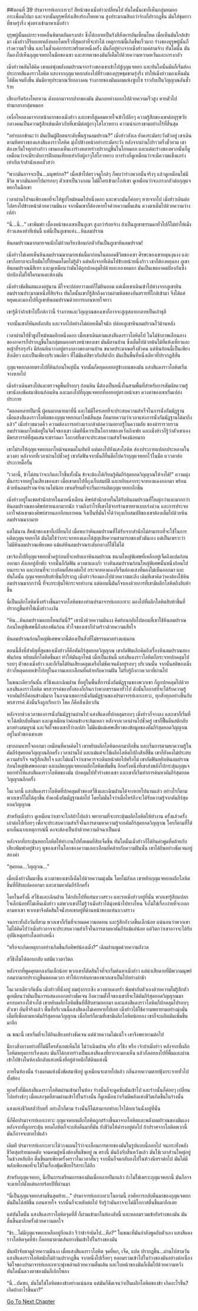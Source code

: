 ##ตอนที่ 39 ปรมาจารย์เอกะเทวะ!
สีหน้าของเมิ่งฮ่าวเปลี่ยนไป ทันใดนั้นเขาก็เห็นกลุ่มหมอกกระเพื่อมไปมา และจากนั้นบุรุษที่ส่งเสียงร้องโหยหวน สูงประมาณสิบกว่าจ้างก็ปรากฏขึ้น มันใส่ชุดยาวที่ขาดรุ่งริ่ง พุ่งตรงเข้ามาหาเมิ่งฮ่าว

บุรุษผู้นั้นแผ่กระจายคลื่นพิฆาตอันแรงกล้า ซึ่งได้กลายเป็นรังสีสังหารอันเหี้ยมโหด เมื่อเห็นมันใกล้เข้ามา เมิ่งฮ่าวก็รีบถอยหลังหลบโดยเร็วที่สุดเท่าที่จะทำได้ เหตุการณ์นี้เกิดขึ้นเร็วมาก ร่างของบุรุษผู้นั้นก็เร่งความเร็วขึ้น และในชั่วแค่การกระพริบตาหนึ่งครั้ง มันก็อยู่ห่างจากเมิ่งฮ่าวแค่สามจ้าง ทันใดนั้น มันก็มองไปเห็นกุญแจหยกในมือของเขา และสายตาของมันก็เต็มไปด้วยความหวาดหวั่นและเกรงกลัว

เมิ่งฮ่าวพลันได้คิด เขาแผ่พุ่งพลังลมปราณจากร่างของเขาเข้าไปสู่กุญแจหยก และทันใดนั้นมันก็เริ่มส่องประกายสีแดงราวโลหิต แสงจากกุญแจหยกส่องไปที่ร่างของบุรุษชุดขาดรุ่งริ่ง ทำให้เมิ่งฮ่าวมองเห็นมันได้ชัดเจนยิ่งขึ้น มันมีอายุประมาณวัยกลางคน ร่างกายของมันผอมแห้งซูบโซ ราวกับเป็นวิญญาณอันชั่วร้าย

เสียงกรีดร้องโหยหวน ดังออกมาจากปากของมัน มันถอยห่างออกไปด้วยความเร็วสูง หายตัวไปท่ามกลางกลุ่มหมอก

เหงื่อไหลลงมาจากหน้าผากของเมิ่งฮ่าว และเขาก็สูดลมหายใจเข้าไปลึกๆ ความรู้สึกของเขาต่อบุรุษวัยกลางคนเป็นความรู้สึกเช่นเดียวกับที่เขามีต่อผู้อาวุโสโอวหยาง ความน่าเกรงขามอย่างไร้ที่สิ้นสุด

“อย่าบอกข้านะว่า มันเป็นผู้ฝึกตนระดับพื้นฐานลมปราณ?” เมิ่งฮ่าวลังเล ยังคงระมัดระวังตัวอยู่ เขาเดินตามทิศทางของแสงสีแดงราวโลหิต มุ่งไปข้างหน้าอย่างระมัดระวัง หลังจากผ่านไปราวครึ่งชั่วยาม เขาต้องหวั่นใจทุกย่างก้าว เขามองเห็นเงาร่างหลายร่างปรากฏขึ้นในไอหมอก และแต่ละร่างของพวกนั้นก็ดูเหมือนว่าจะมีระดับการฝึกตนเทียบเท่ากับผู้อาวุโสโอวหยาง บางร่างก็ดูเหมือนว่าจะมีความแข็งแกร่งเท่ากับเจ้าสำนักเหอลั่วฮว่า

“พวกมันอาจจะเป็น…มนุษย์กล?” เมื่อเข้าไปตรวจดูใกล้ๆ ก็พบว่าร่างพวกนั้นจริงๆ แล้วดูเหมือนไม่มีชีวิต พวกมันลอยไปมารอบๆ ตัวเขาเป็นวงกลม ไม่มีใครเข้ามาใกล้เขา ดูเหมือนว่าจะเกรงกลัวต่อกุญแจหยกในมือเขา

เวลาผ่านไปจนเพียงพอที่จะให้ธูปไหม้หมดไปหนึ่งดอก และพวกมันก็ค่อยๆ หายจากไป เมิ่งฮ่าวเดินต่อไปตรงไปข้างหน้าด้วยความมึนงง จากนั้นเขาก็ต้องหายใจด้วยความตื่นเต้น ดวงตาเต็มไปด้วยความว่างเปล่า

“นี่…นี่…” เขาพึมพำ เบื้องหน้าของเขาเป็นภูเขา สูงกว่าร้อยจ้าง ถ้าเป็นภูเขาธรรมดาทั่วไปก็ไม่ทำให้เมิ่งฮ่าวแสดงท่าทีเช่นนี้ แต่นี่เป็นภูเขาแห่ง…หินลมปราณ

หินลมปราณมากมายจนนับไม่ถ้วนเรียงซ้อนก่อตัวกันเป็นภูเขาหินลมปราณ!

เมิ่งฮ่าวไม่เคยเห็นหินลมปราณมากมายเช่นนี้มาก่อนในตลอดชีวิตของเขา ศีรษะของเขาหมุนงุนงง และเขาก็อยากจะเก็บมันไปให้หมดโดยไม่รู้ตัว แต่หลังจากที่เดินไปข้างหน้าหนึ่งก้าว เขาก็ต้องหยุดลง ภูเขาหินลมปราณมีสีเทา และดูเหมือนว่ามันได้ถูกปกคลุมไปด้วยละอองหมอก มันเป็นเขตอาคมป้องกันซึ่งปกป้องไม่ให้ใครมาแตะต้องมัน

เมิ่งฮ่าวขัดขืนตนเองอยู่นาน มีใจจะปล่อยวางแต่ก็ไม่ยินยอม แต่เมื่อเขาเดินเข้าไปห่างจากภูเขาหินลมปราณประมาณหนึ่งยี่สิบจ้าง ทันใดนั้นเขาก็รู้สึกถึงความอำมหิตของอันตรายที่ใกล้เข้ามา จึงได้แต่หยุดและมองไปที่ภูเขาหินลมปราณด้วยการถอนหายใจยาว 

เขารู้ดีว่าถ้าเข้าไปใกล้กว่านี้ ร่างกายและวิญญาณของเขาก็อาจจะสูญสลายกลายเป็นเถ้าธุลี

จากนั้นเขาก็หันหลังกลับ และจากไปอย่างไม่ค่อยเต็มใจนัก ปล่อยภูเขาหินลมปราณไว้ด้านหลัง

เวลาผ่านไปชั่วธูปไหม้หมดอีกหนึ่งดอก เมื่อเขาเดินตามแสงสีแดงราวโลหิตไป ในไม่ช้าภาพเลือนลางของอาคารก็ปรากฏขึ้นในกลุ่มหมอกตรงหน้าของเขา มันมีลานบ้าน ซึ่งเต็มไปด้วยต้นไม้ที่แห้งเหี่ยวและหญ้าที่รกรุงรัง มีก้อนหินวางอยู่ตรงกลางของลานบ้าน ขนาดประมาณครึ่งตัวคน แต่หินก้อนนี้เป็นเพียงสิ่งเดียว และเป็นเพียงบริเวณเดียว ที่ไม่มีแค่สีขาวกับสีดำอีก มันเป็นพื้นที่หนึ่งเดียวที่ปรากฏสีสัน

กุญแจหยกลอยตรงไปที่หินก้อนใหญ่นั้น จากนั้นก็หยุดลอยอยู่ข้างบนของมัน แสงสีแดงราวโลหิตเริ่มจางหายไป

เมิ่งฮ่าวเดินตรงไปและตรวจดูพื้นที่รอบๆ ก้อนหิน นี่ต้องเป็นหนึ่งในสามพื้นที่สำหรับการสัมผัสความรู้ เขานังลงขัดสมาธิบนก้อนหิน และมองไปที่กุญแจหยกที่ลอยอยู่ตรงหน้าเขา ดวงตาของเขาเริ่มเปล่งประกาย

“ตลอดหลายปีมานี้ ผู้คนมากมายมาที่นี่ และไม่มีใครเลยที่จะประสบความสำเร็จในการนั่งกัมมัฏฐาน เมื่อแสงสีแดงราวโลหิตของกุญแจหยกเผาไหม้สิ้นสุด ก็หมายความว่าเวลาแห่งการนั่งกัมมัฏฐานได้มาถึงแล้ว” เมิ่งฮ่าวขมวดคิ้ว ความต้องการอย่างแรงกล้าต่อความอยากรู้ในความลับ ของตำรารวบรวมลมปราณเผาไหม้อยู่ในจิตใจของเขา เดิมทีนี่ควรเป็นโอกาสของหวังเถิงเฟย และเมิ่งฮ่าวก็รู้ว่าตัวเขาเองมีพรสวรรค์ที่สุดแสนจะธรรมดา โอกาสที่เขาจะประสบความสำเร็จคงน้อยมาก

เขาไม่รอให้กุญแจหยกเผาไหม้จนหมดในทันที แต่มองไปยังแสงโลหิต ส่องประกายแปลกประหลาดในดวงตา หลังจากที่เวลาผ่านไปชั่วครู่ เขากัดฟันจากนั้นก็ยื่นมือไปคว้ากุญแจหยกไว้ในมือ แววตาส่อประกายดื้อรั้น

“เวลานี้, ข้าไม่สนว่าจะเกิดอะไรขึ้นทั้งนั้น ข้าจะต้องได้เรียนรู้คัมภีร์สุดยอดวิญญาณให้จงได้!” ความมุ่งมั่นกระจายอยู่ในเสียงของเขา เมื่อเขาตบไปที่ถุงเก็บสมบัติ และหยิบเอากระจกทองแดงออกมา พร้อมด้วยหินลมปราณจำนวนไม่น้อย เขาเตรียมที่จะเริ่มการผลิตกุญแจหยกอีกชิ้น

เมิ่งฮ่าวอยู่ในเขตสำนักสายในมาหนึ่งเดือน ศิษย์สำนักสายในได้รับหินลมปราณที่ใหญ่กว่าและมากกว่าหินลมปราณของศิษย์สายนอกมากนัก รวมถึงกำไรที่เขาได้จากร้านขายยาแบบเร่งด่วน และการประจบเอาใจต่อเขาของศิษย์สายนอกอีกหลายคน จึงเป็นที่มั่นใจได้ว่าถุงเก็บสมบัติของเขาต้องเต็มไปด้วยหินลมปราณมากมาย

แต่ไม่นาน สีหน้าของเขาก็เปลี่ยนไป เมื่อพบว่าหินลมปราณที่ได้รับจากสำนักไม่สามารถที่จะใช้ในการผลิตกุญแจหยกได้ มันไม่ใช่ว่ากระจกทองแดงได้สูญเสียความสามารถของตัวมันเอง แต่เป็นเพราะว่าไม่มีหินลมปราณเพียงพอ แม้แต่หินลมปราณระดับกลางก็ใช้ไม่ได้

เขาจ้องไปที่กุญแจหยกชั่วครู่ก่อนที่จะหยิบเอาหินลมปราณ ขนาดใหญ่พิเศษที่เหลืออยู่เจ็ดถึงแปดก้อนออกมา ลังเลอยู่สักพัก จากนั้นก็กัดฟัน ดวงตาแดงก่ำ วางหินลมปราณก้อนใหญ่พิเศษนั้นหนึ่งก้อนไปบนกระจก และก่อนที่จะวางก้อนที่สองต่อไป กระจกทองแดงก็เริ่มส่องแสงที่มองไม่เห็นออกมา และทันใดนั้น กุญแจหยกสิบห้าชิ้นก็ปรากฏ เมิ่งฮ่าวจ้องมองไปด้วยความตะลึง เดิมทีเขาคิดว่าคงต้องใช้หินลมปราณมากกว่านี้ ที่จะกระตุ้นให้กระจกทำงาน แต่ตอนนี้มันก็จบลงด้วยการที่เขามีผลึกโลหิตถึงสิบห้าชิ้น

นี่เป็นผลึกโลหิตซึ่งสร้างขึ้นมาจากโลหิตของท่านปรมาจารย์เอกะเทวะ มองไปที่ผลึกโลหิตสิบห้าชิ้นที่ปรากฏขึ้นทำให้เมิ่งฮ่าวงงงัน

“หิน…หินลมปราณแบบไหนกันนี่?” เขานั่งด้วยความมึนงง คิดย้อนกลับไปตอนที่เขาใช้หินลมปราณก้อนใหญ่พิเศษนี้ถึงสองพันก้อน หัวใจของเขาก็ปวดร้าวด้วยความเสียใจ

หินลมปราณก้อนใหญ่พิเศษพวกนี้ต้องเป็นสิ่งที่ไม่ธรรมดาอย่างแน่นอน

ตอนนี้สิ่งที่สำคัญที่สุดของเมิ่งฮ่าวก็คือคัมภีร์สุดยอดวิญญาณ เขากัดฟันเลิกคิดถึงเรื่องหินลมปราณสองพันก้อน หยิบผลึกโลหิตขึ้นมา ทำให้มันลุกไหม้ เมื่อเป็นเช่นนี้ แสงสีแดงราวโลหิตก็กระจายปกคลุมไปรอบๆ ตัวของเมิ่งฮ่าว และก็เริ่มได้ยินเสียงคลุมเครือไม่ชัดเจนดังอยู่รอบๆ บริเวณนั้น จากนั้นสติของเมิ่งฮ่าวก็หลุดลอยเข้าไปอยู่ในความเลอะเลือนที่คล้ายกับความฝัน ไม่รับรู้ถึงกาลเวลาที่ผ่านไป

ในขณะเดียวกันนั้น สวี่ชิงและเฉินฝาน ที่อยู่ในพื้นที่การนั่งกัมมัฏฐานของพวกเขา ก็ถูกปกคลุมไปด้วยแสงสีแดงราวโลหิต พรสวรรค์ของทั้งสองก็เกินกว่าพวกธรรมดาทั่วไป ดังนั้นโอกาสที่จะได้รับความรู้จากคัมภีร์ก็ค่อนข้างมีมาก ในอาณาเขตการนั่งกัมมัฏฐานของปรมาจารย์เอกะเทวะ, ทุกสิ่งทุกอย่างขึ้นกับพรสวรรค์ ดังนั้นจึงถูกเรียกว่า โชค ก็คือสิ่งเดียวกัน

หลังจากช่วงเวลาของการนั่งกัมมัฏฐานผ่านไป แสงสีแดงที่ปกคลุมรอบๆ เมิ่งฮ่าวก็จางลง และเขาก็เริ่มที่จะได้สติกลับคืนมา และดูเหมือนว่าค่อนข้างจะล้มเหลว หลังจากเวลาผ่านไปชั่วครู่ เขาก็ฟื้นคืนสติกลับมาอย่างสมบูรณ์ และจิตใจของเขาก็ว่างเปล่า ไม่มีแม้แต่เศษเสี้ยวของข้อมูลของคัมภีร์สุดยอดวิญญาณอยู่ในหัวของเขาเลย

เขาถอนหายใจออกมา เหมือนที่คาดคิดไว้ เขาหยิบผลึกโลหิตออกมาอีกชิ้น และเริ่มการตามหาความรู้ในคัมภีร์สุดยอดวิญญาณอีกครั้ง เวลาผ่านไป และแม้แต่จะใช้ผลึกโลหิตไปถึงสิบสี่ชิ้น เขาก็ยังคงไม่ประสบความสำเร็จ จนรู้สึกเสียใจ และไม่แน่ใจว่าเขาควรจะเดินหน้าต่อไปหรือไม่ เขากัดฟันหยิบหินลมปราณก้อนใหญ่พิเศษออกมา และผลิตกุญแจหยกผลึกโลหิตเพิ่มขึ้น อีกครั้งหนึ่งที่เขาส่งพลังไปกระตุ้นกุญแจหยกทำให้แสงสีแดงราวโลหิตของมัน ปกคลุมไปทั่วร่างของเขา และเขาก็เริ่มทำการค้นหาคัมภีร์สุดยอดวิญญาณอีกครั้ง

ในเวลานี้ แสงสีแดงราวโลหิตที่ปกคลุมตัวของสวี่ชิงและเฉินฝานได้จางหายไปนานแล้ว อย่างไรก็ตาม พวกเขาก็ไม่ได้ลุกขึ้น ยังคงนั่งกัมมัฏฐานต่อไป โดยไม่มั่นใจว่าเมื่อไหร่ถึงจะได้รับความรู้จากคัมภีร์สุดยอดวิญญาณ

สำหรับเมิ่งฮ่าว ดูเหมือนว่าเขาจะใกล้บ้าไปแล้ว พยายามที่จะกระตุ้นผลึกโลหิตให้ทำงาน ครั้งแล้วครั้งเล่าต่อไปเรื่อยๆ เพื่อจะประสบความสำเร็จในการตามหาความรู้จากคัมภีร์สุดยอดวิญญาณ ใครก็ตามที่ได้มาเห็นฉากเหตุการณ์นี้ คงจะต้องเป็นบ้าด้วยความอิจฉาเป็นแน่

หลังจากที่กระตุ้นหยกโลหิตให้ทำงานไปทั้งหมดยี่สิบเจ็ดชิ้น ทันใดนั้นเมิ่งฮ่าวก็ได้ยินคำพูดที่คล้ายกับเสียงพึมพำอยู่ข้างๆ หูของเขาในโลกของความเลอะเลือนที่คล้ายกับความฝันนั้น เขาได้ยินอย่างชัดเจนอยู่สองคำ

“สุดยอด…วิญญาณ…”

เมื่อเมิ่งฮ่าวลืมตาขึ้น ดวงตาของเขาก็เต็มไปด้วยความมุ่งมั่น โดยไม่ลังเล เขาหยิบกุญแจหยกผลึกโลหิตชิ้นที่ยี่สิบแปดออกมา และตามหาคัมภีร์อีกครั้ง

โดยในครั้งนี้ สวี่ชิงและเฉินฝาน ได้กลับไปที่แท่นบวงสรวง และรอเมิ่งฮ่าวอยู่ที่นั่น พวกเขารู้สึกแปลกใจเล็กน้อยที่ไม่เห็นเมิ่งฮ่าว แต่พวกเขาก็ไม่รู้ว่าเมิ่งฮ่าวได้มุ่งหน้าไปทางไหน จึงไม่ใช่เรื่องง่ายที่จะออกตามหาเขา พวกเขาจึงตัดสินใจนั่งรอเขาอยู่ที่ด้านหน้าของแท่นบวงสรวง

จนกระทั่งถึงวันที่สาม พวกเขาก็เริ่มที่จะหมดความอดทน และรู้สึกกังวลขึ้นเล็กน้อย แน่นอนว่าพวกเขาไม่ได้คิดไปว่าเมิ่งฮ่าวอาจจะประสบความสำเร็จในการตามหาคัมภีร์แม้แต่น้อย แต่วิตกว่าเขาอาจจะได้รับอุบัติเหตุอย่างใดอย่างหนึ่ง

“หรือจะเกิดเหตุบางอย่างเกิดขึ้นกับศิษย์น้องเมิ่ง?” เฉินฝานพูดด้วยความกังวล

สวี่ชิงไม่ได้ตอบกลับ แต่มีแววตาวิตก

หลังจากที่พูดคุยตกลงกันเล็กน้อย พวกเขาก็ตัดสินใจที่จะเริ่มค้นหาเมิ่งฮ่าว แต่น่าเสียดายที่มีพวกมนุษย์กลมากมายปรากฏขึ้นตลอดเวลา ทำให้การค้นหาของพวกเขาเป็นไปอย่างล่าช้า

ในเวลาเดียวกันนั้น เมิ่งฮ่าวที่นั่งอยู่ ผมยุ่งกระเซิง ดวงตาแดงกร่ำ พึมพำกับตัวเองด้วยความไม่รู้สึกตัว ดูเหมือนว่ามันเป็นการแสดงออกอย่างชัดเจน ถึงความตั้งใจของเขาที่จะได้คัมภีร์สุดยอดวิญญาณมาครอบครองให้จงได้ เขาหยิบผลึกโลหิตชิ้นที่สี่สิบสามออกมา และแสงสีแดงราวโลหิตก็ปกคลุมไปรอบๆ ตัวเขา อันที่จริงแล้ว พื้นที่บริเวณนี้แสงสีแดงไม่เคยหายไปเลย เมิ่งฮ่าวได้ใช้ความพยายามอย่างมุ่งมั่นเต็มที่เพื่อตามหาคัมภีร์สุดยอดวิญญาณ เมื่อไหร่ก็ตามที่เขามีผลึกโลหิตน้อยลง เขาก็จะผลิตมันเพิ่มขึ้นมาอีก

ณ ขณะนี้ เขาเริ่มที่จะได้ยินเสียงอย่างชัดเจน แต่ด้วยความไม่แน่ใจ เขาจึงพยายามต่อไป

มีบางสิ่งบางอย่างที่ไม่มีใครสังเกตเห็นได้ ไม่ว่าเฉินฝาน หรือ สวี่ชิง หรือ เจ้าบ้าเมิ่งฮ่าว หลังจากที่ผลึกโลหิตหยุดการเรืองแสง มันก็ได้กลายร่างเป็นแสงสีแดงที่ยากจะมองเห็น แล้วก็ลอยลงไปที่พื้นและผ่านเข้าไปข้างในห้องลึกลับแห่งหนึ่งที่อยู่ตำหนักใต้ดินแห่งนี้

ภายในห้องนั้น ร่างผอมแห้งนั่งขัดสมาธิอยู่ ดูเหมือนจะตายไปแล้ว กลิ่นอายความตายฟุ้งกระจายทั่วไปทั้งห้อง

ทุกครั้งที่มีแสงสีแดงราวโลหิตผ่านเข้ามาในห้อง ร่างนั้นก็จะดูดซับมันเข้าไป และร่างนั้นก็ค่อยๆ เปลี่ยนไปอย่างช้าๆ เมื่อแสงจุดที่สามผ่านเข้าไปในร่างนั้น ก็ดูเหมือนว่าเริ่มมีพลังแห่งชีวิตเกิดขึ้นในร่างนั้น

แสงแห่งชีวิตสลัวริบหรี่ อย่างไรก็ตาม ร่างนั้นก็ไม่สามารถทำอะไรได้ยกเว้นนั่งอยู่ที่นั่น

นี่ก็คือปรมาจารย์เอกะเทวะ กุญแจหยกผลึกโลหิตถูกสร้างขึ้นมาจากโลหิตและพลังลมปราณของมันเอง หลังจากที่ถูกกระตุ้น หยดโลหิตก็จะกลับคืนมาที่มัน ยังชีวิตให้ดำรงอยู่ต่อไป ถ้าปราศจากโลหิตพวกนี้ มันก็อาจจะตายไปแล้ว

เดิมที ปรมาจารย์เอกะเทวะได้วางแผนไว้ว่าจะเลื่อนการตายของมันในรูปแบบนี้ออกไป จนกระทั่งพลังชีวิตสุดท้ายมอดดับ จอมคนผู้หนึ่งต้องสิ้นชีพอยู่ ณ ตรงนี้ มันถึงกับสิ้นหวังแล้ว มันใช้เวลาส่วนใหญ่อยู่ในช่วงหลับลึก ตื่นขึ้นมาเพียงครั้งคราวในเวลาสั้นๆ จากนั้นก็จมกลับลงไปในห้วงนิทราต่อไป มันไม่มีพลังเพียงพอที่จะใช้ในเรื่องฟุ่มเฟือยไร้สาระได้อีก

สำหรับกุญแจหยก, นี่เป็นการเตรียมการของมันเมื่อหลายปีมาแล้ว ถ้าไม่ใช่เพราะกุญแจหยกนี้ มันก็อาจจะตายไปตั้งแต่หลายร้อยปีที่ผ่านมา

“นี่เป็นกุญแจหยกสามชิ้นสุดท้าย…” ปรมาจารย์เอกะเทวะในยามนี้ อาศัยการกลับคืนมาของกุญแจหยก มันฝืนได้สติขึ้น ถอนหายใจ จากนั้นก็จะหลับต่อไป รับรู้ว่ามันอาจจะไม่มีโอกาสตื่นขึ้นมาอีกเลย

แต่ทันใดนั้น แสงสีแดงราวโลหิตจุดที่สี่ ก็ผ่านเข้ามาในห้องลับนี้ และหลอมรวมเข้ากับร่างของมัน มันตื่นขึ้นมาอีกครั้งด้วยความตกใจ

“ข้า…ไม่มีกุญแจหยกเหลืออยู่อีกแล้ว รึว่าข้าจำผิดไป…หือ?” ในขณะที่มันกำลังพูดกับตัวเอง แสงสีแดงราวโลหิตจุดที่ห้า ก็ลอยมาตามเส้นทางซึมเข้าไปในร่างของมัน

มันเฝ้าจับตาดูด้วยความมึนงง เมื่อแสงสีแดงราวโลหิต จุดที่หก, เจ็ด, แปด ปรากฏขึ้น…ผ่านไปสามวัน แสงสีแดงราวโลหิตนับไม่ถ้วนปรากฏขึ้น จากหนึ่งไปเรื่อยๆ หลอมรวมเข้าไปในร่างของมันอย่างต่อเนื่อง จิตใจของปรมาจารย์เอกะเทวะพุ่งพล่านด้วยความตื่นเต้น และใบหน้าของมันก็เต็มไปด้วยความหวัง ทันใดนั้นดวงตาของมันก็เบิกโพลง

“นี่…บัดซบ, มันไม่ใช่โลหิตของข้าอย่างแน่นอน แต่มันก็ชัดเจนว่าเป็นผลึกโลหิตของข้า เกิดอะไรขึ้น? เกิดบ้าอะไรขึ้นมา?”


[Go To Next Chapter]( ./40.md)